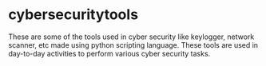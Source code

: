 # cybersecuritytools
These are some of the tools used in cyber security like keylogger, network scanner, etc made using python scripting language. These tools are used in day-to-day activities to perform various cyber security tasks.
